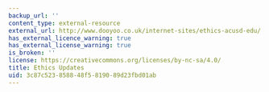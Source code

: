 ```yaml
---
backup_url: ''
content_type: external-resource
external_url: http://www.dooyoo.co.uk/internet-sites/ethics-acusd-edu/
has_external_licence_warning: true
has_external_license_warning: true
is_broken: ''
license: https://creativecommons.org/licenses/by-nc-sa/4.0/
title: Ethics Updates
uid: 3c87c523-8588-48f5-8190-89d23fbd01ab
---
```

